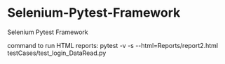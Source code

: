 # Selenium-Pytest-Framework
Selenium Pytest Framework 

command to run HTML reports: pytest -v -s --html=Reports/report2.html testCases/test_login_DataRead.py
